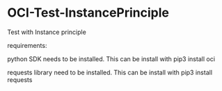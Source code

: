 # OCI-Test-InstancePrinciple
Test with Instance principle

requirements:

python SDK needs to be installed. This can be install with pip3 install oci

requests library need to be installed. This can be install with pip3 install requests

